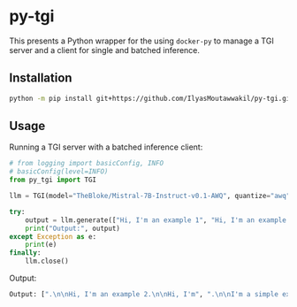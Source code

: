 # py-tgi

This presents a Python wrapper for the using `docker-py` to manage a TGI server and a client for single and batched inference.

## Installation

```bash
python -m pip install git+https://github.com/IlyasMoutawwakil/py-tgi.git
```

## Usage

Running a TGI server with a batched inference client:

```python
# from logging import basicConfig, INFO
# basicConfig(level=INFO)
from py_tgi import TGI

llm = TGI(model="TheBloke/Mistral-7B-Instruct-v0.1-AWQ", quantize="awq")

try:
    output = llm.generate(["Hi, I'm an example 1", "Hi, I'm an example 2"])
    print("Output:", output)
except Exception as e:
    print(e)
finally:
    llm.close()
```

Output:

```bash
Output: [".\n\nHi, I'm an example 2.\n\nHi, I'm", ".\n\nI'm a simple example of a class that has a method that returns a value"]
```
